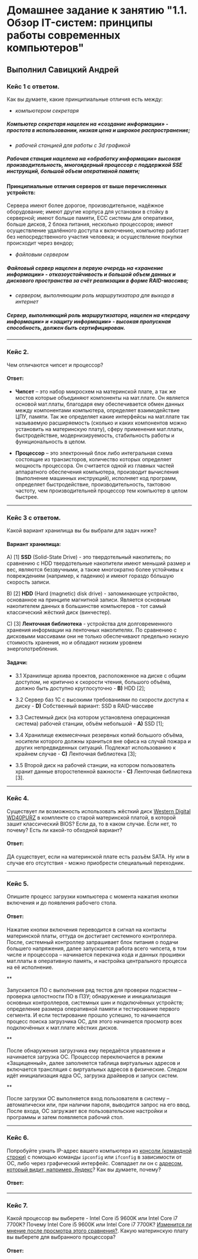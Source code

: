 # Домашнее задание к занятию "1.1. Обзор IT-систем: принципы работы современных компьютеров"

## Выполнил Савицкий Андрей

### Кейс 1 с ответом.

Как вы думаете, какие принципиальные отличия есть между:

* *компьютером секретаря*
##### Компьютер секретаря нацелен на «создание информации» - простота в использовании, низкая цена и широкое распространение; 

* *рабочей станцией для работы с 3d графикой*
##### Рабочая станция нацелена на «обработку информации» высокая производительность, многоядерный процессор с поддержкой SSE инструкций, большой объем оперативной памяти;  

#### Принципиальные отличия серверов от выше перечисленных устройств:
Сервера имеют более дорогое, производительное, надёжное оборудование; имеют другие корпуса для установки в стойку в серверной; имеют больше памяти, ЕСС системы для оперативки, больше дисков, 2 блока питания, несколько процессоров; имеют осуществление удалённого доступа к включению, компьютер работает без непосредственного участия человека; и осуществление покупки происходит через вендор;

* *файловым сервером*
##### Файловый сервер нацелен в первую очередь на «хранение информации» - отказоустойчивость и большой объем данных и дискового пространства за счёт реализации в форме RAID-массива; 

* *сервером, выполняющим роль маршрутизатора для выхода в интернет*
##### Сервер, выполняющий роль маршрутизатора, нацелен на «передачу информации» и «защиту информации» - высокая пропускная способность, должен быть сертифицирован.  

---

### Кейс 2.

Чем отличаются чипсет и процессор? 

#### Ответ:
* **Чипсет** – это набор микросхем на материнской плате, а так же мостов которые объединяют компоненты на мат.плате. Он является основой мат.платы, благодаря ему обеспечивается обмен данных между компонентами компьютера, определяет взаимодействие ЦПУ, памяти. Так же определяет какие интерфейсы на мат.плате так называемую расширяемость (сколько и каких компонентов можно установить на материнскую плату), сферу применения мат.платы, быстродействие, модернизируемость, стабильность работы и функциональность в целом. 

* **Процессор** – это электронный блок либо интегральная схема состоящие из транзисторов, количество которых определяет мощность процессора. Он считается одной из главных частей аппаратного обеспечения компьютера, производит вычисления (выполнение машинных инструкций), исполняет код программ, определяет быстродействие, производительность, тактовою частоту, чем производительней процессор тем компьютер в целом быстрее.  

---

### Кейс 3 с ответом.

Какой вариант хранилища вы бы выбрали для задач ниже?


#### Вариант хранилища:
A) [1] **SSD** (Solid-State Drive) - это твердотельный накопитель; по сравнению с HDD твердотельные накопители имеют меньший размер и вес, являются беззвучными, а также многократно более устойчивы к повреждениям (например, к падению) и имеют гораздо бóльшую скорость записи.

B) [2] **HDD** (Hard (magnetic) disk drive) - запоминающее устройство, основанное на принципе магнитной записи. Является основным накопителем данных в большинстве компьютеров - тот самый классический жёсткий диск (винчестер).

C) [3] **Ленточная библиотека** - устройства для долговременного хранения информации на ленточных накопителях. По сравнению с дисковыми массивами они не только обеспечивают предельно низкую стоимость хранения, но и обладают низким уровнем энергопотребления.

#### Задачи:

* 3.1 Хранилище архива проектов, расположенное на диске с общим доступом, не критично к скорости чтения, большого объёма, должно быть доступно круглосуточно - **B)** HDD [2];

* 3.2 Сервер баз 1С с высокими требованиями по скорости доступа к диску - **D)** Собственный вариант: SSD в RAID-массиве 

* 3.3 Системный диск (на котором установлена операционная система) рабочей станции, объём небольшой - **А)** SSD [1];

* 3.4 Хранилище ежемесячных резервных копий большого объёма, носители которого должны храниться вне офиса на случай пожара и других непредвиденных ситуаций. Подлежат использованию к крайнем случае -  **C)** Ленточная библиотека [3]; 

* 3.5 Второй диск на рабочей станции, на котором пользователь хранит данные второстепенной важности - **C)** Ленточная библиотека [3]. 

---

### Кейс 4.

Существует ли возможность использовать жёсткий диск [Western Digital WD40PURZ](https://market.yandex.ru/product--zhestkii-disk-western-digital-wd40purz/1729220435) в комплекте со старой материнской платой, в которой зашит классический BIOS?
Если да, то в каком случае. Если нет, то почему? Есть ли какой-то обходной вариант?

#### Ответ:
ДА существует, если на материнской плате есть разъём SATA. Ну или в случае его отсутствия - можно приобрести специальный переходник. 

---

### Кейс 5.

Опишите процесс загрузки компьютера с момента нажатия кнопки включения и до появления рабочего стола.

#### Ответ:
Нажатие кнопки включения переводится в сигнал на контакты материнской платы, оттуда он достигает системного контроллера. После, системный контроллер запрашивает блок питания о подачи большего напряжения, далее запускается работа всего чипсета, в том числе и процессора – начинается перекачка кода и данных прошивки мат.платы в оперативную память, и настройка центрального процесса на её исполнение.

**

Запускается ПО с выполнения ряд тестов для проверки подсистем – проверка целостности ПО в ПЗУ; обнаружение и инициализация основных контроллеров, системных шин и подключённых устройств; определение размера оперативной памяти и тестирование первого сегмента. И если тестирование прошло успешно, то начинается процесс поиска загрузчика ОС, для этого начинается просмотр всех подключённых к мат.плате жёстких дисков. 

**

После обнаружения загрузчика ему передаётся управление и начинается загрузка ОС. Процессор переключается в режим «Защищенный», далее заполняется таблица виртуальных адресов и включается трансляция с виртуальных адресов в физические. Следом идёт инициализация ядра ОС, загрузка драйверов и запуск систем. 

**

После загрузки ОС выполняется вход пользователя в систему – автоматически или, при наличии пароля, выводится запрос на его ввод. После входа, ОС загружает все пользовательские настройки и программы и затем появляется рабочий стол.  

---


### Кейс 6.

Попробуйте узнать IP-адрес вашего компьютера из [консоли (командной строки)](https://webkyrs.info/post/chto-takoe-komandnaia-stroka-kak-ee-zapustit-na-windows-linux-i-mac) с помощью команды `ipconfig` или `ifconfig` в зависимости от ОС, либо через графический интерфейс.
Совпадает ли он с [адресом, который видит, например, Яндекс](https://internet.yandex.ru)? Как вы думаете, почему?

#### Ответ:

---

### Кейс 7.

Какой процессор вы выберете - Intel Core i5 9600K или Intel Core i7 7700K?
Почему Intel Core i5 9600K или Intel Core i7 7700K? [Изменится ли мнение после просмотра этого сравнения?](https://cpu.userbenchmark.com/Compare/Intel-Core-i5-9600K-vs-Intel-Core-i7-7700K/4031vs3647).
Какую материнскую плату вы выберете для выбранного процессора?

#### Ответ:
